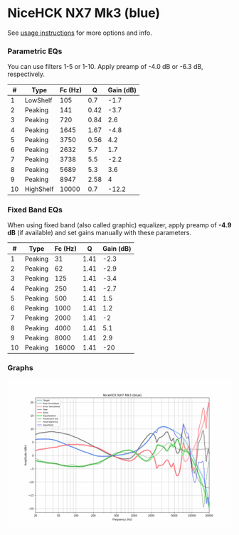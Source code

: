 # NiceHCK NX7 Mk3 (blue)
See [usage instructions](https://github.com/jaakkopasanen/AutoEq#usage) for more options and info.

### Parametric EQs
You can use filters 1-5 or 1-10. Apply preamp of -4.0 dB or -6.3 dB, respectively.

|   # | Type      |   Fc (Hz) |    Q |   Gain (dB) |
|-----|-----------|-----------|------|-------------|
|   1 | LowShelf  |       105 | 0.7  |        -1.7 |
|   2 | Peaking   |       141 | 0.42 |        -3.7 |
|   3 | Peaking   |       720 | 0.84 |         2.6 |
|   4 | Peaking   |      1645 | 1.67 |        -4.8 |
|   5 | Peaking   |      3750 | 0.56 |         4.2 |
|   6 | Peaking   |      2632 | 5.7  |         1.7 |
|   7 | Peaking   |      3738 | 5.5  |        -2.2 |
|   8 | Peaking   |      5689 | 5.3  |         3.6 |
|   9 | Peaking   |      8947 | 2.58 |         4   |
|  10 | HighShelf |     10000 | 0.7  |       -12.2 |

### Fixed Band EQs
When using fixed band (also called graphic) equalizer, apply preamp of **-4.9 dB** (if available) and set gains manually with these parameters.

|   # | Type    |   Fc (Hz) |    Q |   Gain (dB) |
|-----|---------|-----------|------|-------------|
|   1 | Peaking |        31 | 1.41 |        -2.3 |
|   2 | Peaking |        62 | 1.41 |        -2.9 |
|   3 | Peaking |       125 | 1.41 |        -3.4 |
|   4 | Peaking |       250 | 1.41 |        -2.7 |
|   5 | Peaking |       500 | 1.41 |         1.5 |
|   6 | Peaking |      1000 | 1.41 |         1.2 |
|   7 | Peaking |      2000 | 1.41 |        -2   |
|   8 | Peaking |      4000 | 1.41 |         5.1 |
|   9 | Peaking |      8000 | 1.41 |         2.9 |
|  10 | Peaking |     16000 | 1.41 |       -20   |

### Graphs
![](./NiceHCK%20NX7%20Mk3%20(blue).png)
